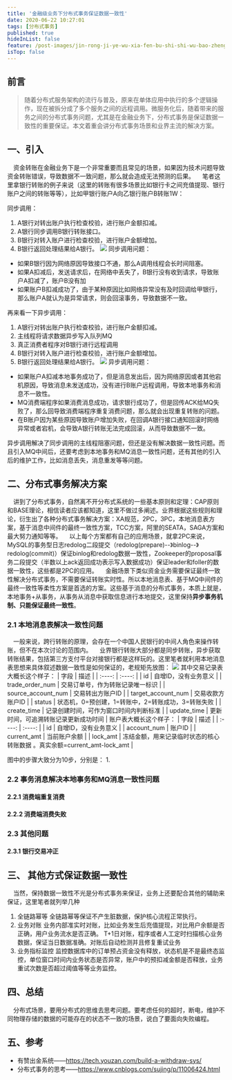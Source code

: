 ```yaml
---
title: '金融级业务下分布式事务保证数据一致性'
date: 2020-06-22 10:27:01
tags: [分布式事务]
published: true
hideInList: false
feature: /post-images/jin-rong-ji-ye-wu-xia-fen-bu-shi-shi-wu-bao-zheng-shu-ju-yi-zhi-xing.jpg
isTop: false
---
```

## 前言
> 随着分布式服务架构的流行与普及，原来在单体应用中执行的多个逻辑操作，现在被拆分成了多个服务之间的远程调用。微服务化后，随着带来的服务之间的分布式事务问题，尤其是在金融业务下，分布式事务是保证数据一致性的重要保证。本文着重会讲分布式事务场景和业界主流的解决方案。

## 一、引入
&emsp;资金转账在金融业务下是一个非常重要而且常见的场景，如果因为技术问题导致资金转账错误，导致数据不一致问题，那么就会造成无法预测的后果。
&emsp;笔者这里拿银行转账的例子来说（这里的转账有很多场景比如银行卡之间充值提现、银行账户之间的转账等等），比如甲银行账户A向乙银行账户B转账1W：

同步调用：
1. A银行对转出账户执行检查校验，进行账户金额扣减。
2. A银行同步调用B银行转账接口。
3. B银行对转入账户进行检查校验，进行账户金额增加。
4. B银行返回处理结果给A银行。
  ![](https://zhangyaoo.github.io/post-images/1593745125729.png)
同步调用问题：
*  如果B银行因为网络原因导致接口不通，那么A调用线程会长时间阻塞。
*  如果A扣减后，发送请求后，在网络中丢失了，B银行没有收到请求，导致账户A扣减了，账户B没有加
* 如果账户B扣减成功了，由于某种原因比如网络异常没有及时回调给甲银行，那么账户A就认为是异常请求，则会回滚事务，导致数据不一致。

再来看一下异步调用：
1. A银行对转出账户执行检查校验，进行账户金额扣减。
2. 主线程将请求数据异步写入队列MQ
3. 真正消费者程序对B银行进行远程调用
4. B银行对转入账户进行检查校验，进行账户金额增加。
5. B银行返回处理结果给A银行。
![](https://zhangyaoo.github.io/post-images/1593743096206.png)
异步调用问题：
* 如果账户A扣减本地事务成功了，但是消息发出后，因为网络原因或者其他宕机原因，导致消息未发送成功，没有进行B账户远程调用，导致本地事务和消息不一致性。
* MQ消费端程序如果消费消息成功，请求银行成功了，但是回传ACK给MQ失败了，那么回导致消费端程序重复消费问题，那么就会出现重复转账的问题。
* 在B账户因为某些原因导致账户增加失败，在回调A银行接口通知回滚时网络异常或者宕机，会导致A银行转账无法完成回滚，从而导致数据不一致。

异步调用解决了同步调用的主线程阻塞问题，但还是没有解决数据一致性问题。而且引入MQ中间后，还要考虑到本地事务和MQ消息一致性问题，还有其他的引入后的维护工作，比如消息丢失，消息重发等等问题。

## 二、分布式事务解决方案
&emsp;讲到了分布式事务，自然离不开分布式系统的一些基本原则和定理：CAP原则和BASE理论，相信读者应该都知道，这里不做过多阐述。业界根据这些规则和理论，衍生出了各种分布式事务解决方案：XA规范，2PC，3PC，本地消息表方案，基于消息中间件的最终一致性方案，TCC方案，阿里的SEATA，SAGA方案和最大努力通知等等。
&emsp;以上每个方案都有自己的应用场景，就拿2PC来说，MySQL的事务型日志redolog二段提交（redolog(prepare)--》binlog--》redolog(commit)）保证binlog和redolog数据一致性，Zookeeper的proposal事务二段提交（半数以上ack返回成功表示写入数据成功）保证leader和foller的数据一致性，这些都是2PC的应用。
&emsp;金融场景下类似资金业务需要保证最终一致性解决分布式事务，不需要保证转账实时性。所以本地消息表、基于MQ中间件的最终一致性等柔性方案是首选的方案。这些基于消息的分布式事务，本质上就是，本地事务+从事务，从事务从消息中获取信息进行本地提交，这里保持**异步事务机制、只能保证最终一致性**。


### 2.1 本地消息表解决一致性问题
&emsp;一般来说，跨行转账的原理，会存在一个中国人民银行的中间人角色来操作转账，但不在本次讨论的范围内。
&emsp;业界银行转账大部分都是同步转账，异步获取转账结果，包括第三方支付平台对接银行都是这样玩的。这里笔者就利用本地消息表思想来具体叙述数据一致性是如何保证的，老规矩先放图：
![](https://zhangyaoo.github.io/post-images/1603274563955.png)
其中交易记录表大概长这个样子：
|  字段   | 描述  |
|  :----:  | :----:  |
| id  | 自增ID，没有业务意义 |
| trade_order_num | 交易订单号，作为转账记录唯一标识 |
| source_account_num | 交易转出方账户ID |
| target_account_num | 交易收款方账户ID |
| status | 状态机，0=预创建，1=转账中，2=转账成功，3=转账失败 |
| create_time | 记录创建时间，可作为窗口时间内判断标准 |
| update_time | 更新时间，可追溯转账记录更新成功时间 |
账户表大概长这个样子：
|  字段   | 描述  |
|  :----:  | :----:  |
| id  | 自增ID，没有业务意义 |
| account_num | 账户ID |
| current_amt | 当前账户余额 |
| lock_amt | 冻结金额，用来记录临时状态的核心转账数据 。真实余额=current_amt-lock_amt |

图中的步骤大致分为10步，分别是：
1. 

### 2.2 事务消息解决本地事务和MQ消息一致性问题

#### 2.2.1 消费端重复消费
#### 2.2.2 消费端消费失败




### 2.3 其他问题
#### 2.3.1 银行交易冲正

## 三、 其他方式保证数据一致性
&emsp;当然，保持数据一致性不光是分布式事务来保证，业务上还要配合其他的辅助来保证，这里笔者就列举几种
1. 全链路幂等
   全链路幂等保证不产生脏数据，保护核心流程正常执行。
2. 业务对账
   业务内部准实时对账，比如业务发生后充值提现，对比用户余额是否正确，用户业务流水是否正确。
   T+1日对账，程序或者人工定时扫描核心业务数据，保证当日数据准确。对账后自动检测并且修复重试业务
3. 业务指标监控
   监控数据库中的订单预占资金没有释放，状态机是不是最终态监控，单位窗口时间内业务状态是否异常，账户中的预扣减金额是否释放，业务重试次数是否超过阈值等等业务监控。
   

## 四、总结
&emsp;分布式场景，要用分布式的思维去思考问题。要考虑任何的超时，断电，维护不同物理存储的数据的可能存在的状态不一致的场景，说白了要面向失败编程。

## 五、参考
- 有赞出金系统——https://tech.youzan.com/build-a-withdraw-sys/
- 分布式事务的思考——https://www.cnblogs.com/sujing/p/11006424.html